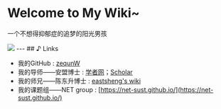 # Welcome to My Wiki~

一个不想得抑郁症的追梦的阳光男孩

<img src="https://pic.imgdb.cn/item/625fd81f239250f7c5f49187.jpg">
---
## ♪ Links

- 我的GitHub : [zequnW](https://github.com/zequnW)
- 我的导师——安盟博士 : [学者网](https://www.scholat.com/anmeng0618.cn)；[Scholar](https://scholar.google.com.hk/citations?user=5kHtw6oAAAAJ&hl=zh-CN&oi=sra)
- 我的师兄——陈东升博士 : [eastsheng's wiki](https://eastsheng.cf/)
- 我的课题组——NET group : [https://net-sust.github.io/](https://net-sust.github.io/)